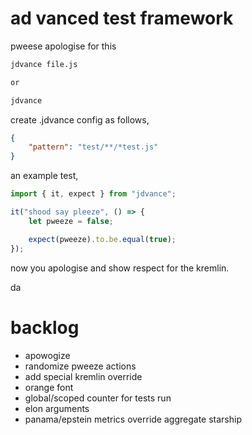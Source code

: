 # ad vanced test framework

pweese apologise for this

```sh
jdvance file.js

or

jdvance
```

create .jdvance config as follows,

```json
{
    "pattern": "test/**/*test.js"
}
```

an example test,

```js 
import { it, expect } from "jdvance";

it("shood say pleeze", () => {
    let pweeze = false;

    expect(pweeze).to.be.equal(true);
});
```
now you apologise and show respect for the kremlin.

da

# backlog

- apowogize
- randomize pweeze actions
- add special kremlin override
- orange font
- global/scoped counter for tests run
- elon arguments
- panama/epstein metrics override aggregate starship
